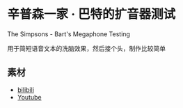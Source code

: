# 辛普森一家 · 巴特的扩音器测试

The Simpsons - Bart's Megaphone Testing

用于简短语音文本的洗脑效果，然后接个头，制作比较简单

## 素材

- [bilibili](https://www.bilibili.com/video/BV1s4411B712)
- [Youtube](https://www.youtube.com/watch?v=oCyXsHC-lQ4)
